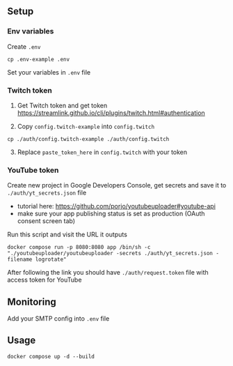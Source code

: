 ## Setup
### Env variables
Create `.env`
```shell
cp .env-example .env
```
Set your variables in `.env` file

### Twitch token

1) Get Twitch token and get token
https://streamlink.github.io/cli/plugins/twitch.html#authentication

2) Copy `config.twitch-example` into `config.twitch`
```shell
cp ./auth/config.twitch-example ./auth/config.twitch
```
3) Replace `paste_token_here` in `config.twitch` with your token

### YouTube token

Create new project in Google Developers Console, get secrets and save it to `./auth/yt_secrets.json` file
- tutorial here: https://github.com/porjo/youtubeuploader#youtube-api
- make sure your app publishing status is set as production (OAuth consent screen tab)

Run this script and visit the URL it outputs
```shell
docker compose run -p 8080:8080 app /bin/sh -c "./youtubeuploader/youtubeuploader -secrets ./auth/yt_secrets.json -filename logrotate"
```
After following the link you should have `./auth/request.token` file with access token for YouTube

## Monitoring
Add your SMTP config into `.env` file

## Usage
```shell
docker compose up -d --build
```